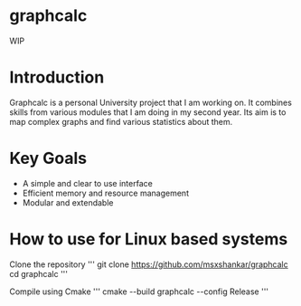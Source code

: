 # graphcalc

WIP

# Introduction
Graphcalc is a personal University project that I am working on. It combines skills from various modules that I am doing in my second year.
Its aim is to map complex graphs and find various statistics about them.

# Key Goals
* A simple and clear to use interface 
* Efficient memory and resource management
* Modular and extendable

# How to use for Linux based systems

Clone the repository
'''
git clone https://github.com/msxshankar/graphcalc
cd graphcalc
'''

Compile using Cmake
'''
cmake --build  graphcalc --config Release
'''
